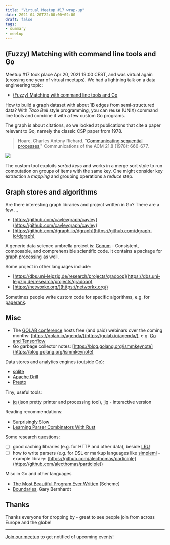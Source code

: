 ```yaml
---
title: "Virtual Meetup #17 wrap-up"
date: 2021-04-20T22:00:00+02:00
draft: false
tags:
- summary
- meetup
---
```


## (Fuzzy) Matching with command line tools and Go

Meetup #17 took place Apr 20, 2021 19:00 CEST, and was virtual again (crossing
one year of virtual meetups).  We had a lightning talk on a data
engineering topic:

* [(Fuzzy) Matching with command line tools and Go](https://gist.github.com/miku/fb429faad8b856caf6bba5305af024df)

How to build a graph dataset with about 1B edges from semi-structured data?
With *Taco Bell* style programming, you can reuse (UNIX) command line tools and
combine it with a few custom Go programs.

The graph is about citations, so we looked at publications that cite a paper
relevant to Go, namely the classic CSP paper from 1978.

> Hoare, Charles Antony Richard. "[Communicating sequential processes.](http://www.cs.cmu.edu/afs/cs/user/crary/www/819-f09/Hoare78.pdf)" Communications of the ACM 21.8 (1978): 666-677.

[![](https://i.imgur.com/6dSaW2q.png)](https://i.imgur.com/6dSaW2q.png)

The custom tool exploits *sorted keys* and works in a merge sort style to run
computation on groups of items with the same key. One might consider key
extraction a *mapping* and grouping operations a *reduce* step.

## Graph stores and algorithms

Are there interesting graph libraries and project written in Go? There are a few ...

* [https://github.com/cayleygraph/cayley](https://github.com/cayleygraph/cayley)
* [https://github.com/dgraph-io/dgraph](https://github.com/dgraph-io/dgraph)

A generic data science umbrella project is: [Gonum](https://www.gonum.org) -
Consistent, composable, and comprehensible scientific code. It contains a
package for [graph
processing](https://github.com/gonum/gonum/tree/master/graph) as well.

Some project in other languages include:

* [https://dbs.uni-leipzig.de/research/projects/gradoop](https://dbs.uni-leipzig.de/research/projects/gradoop)
* [https://networkx.org/](https://networkx.org/)

Sometimes people write custom code for specific algorithms, e.g. for [pagerank](https://github.com/miku/pgrk).

## Misc

* The [GOLAB conference](https://golab.io) hosts free (and paid) webinars over
  the coming months: [https://golab.io/agenda/](https://golab.io/agenda/), e.g.
[Go and
Tensorflow](https://golab.io/agenda/addestrare-e-distribuire-modelli-tensorflow-in-go/)
* Go garbage collector notes: [https://blog.golang.org/ismmkeynote](https://blog.golang.org/ismmkeynote)

Data stores and analytics engines (outside Go):

* [sqlite](https://www.sqlite.org/index.html)
* [Apache Drill](https://drill.apache.org/)
* [Presto](https://prestodb.io/)

Tiny, useful tools:

* [jq](https://stedolan.github.io/jq/) (json pretty printer and processing
  tool), [ijq](https://sr.ht/~gpanders/ijq/) - interactive version

Reading recommendations:

* [Surprisingly Slow](https://gregoryszorc.com/blog/2021/04/06/surprisingly-slow/)
* [Learning Parser Combinators With Rust](https://bodil.lol/parser-combinators/)

Some research questions:

* [ ] good caching libraries (e.g. for HTTP and other data), beside [LRU](https://github.com/hashicorp/golang-lru)
* [ ] how to write parsers (e.g. for DSL or markup languages like [simpleml](http://simpleml.com/) - example library: [https://github.com/alecthomas/participle](https://github.com/alecthomas/participle))

Misc in Go and other languages

* [The Most Beautiful Program Ever Written](https://www.youtube.com/watch?v=OyfBQmvr2Hc) (Scheme)
* [Boundaries](https://www.destroyallsoftware.com/talks/boundaries), Gary Bernhardt

## Thanks

Thanks everyone for dropping by - great to see people join from across Europe and the globe!

----

[Join our meetup](https://www.meetup.com/Leipzig-Golang) to get notified of upcoming events!

